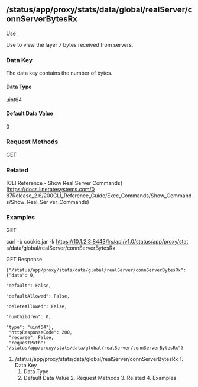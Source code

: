 ## /status/app/proxy/stats/data/global/realServer/connServerBytesRx

Use

Use to view the layer 7 bytes received from servers.

### Data Key

The data key contains the number of bytes.

#### Data Type

uint64

#### Default Data Value

0

### Request Methods

GET

### Related

[CLI Reference - Show Real Server Commands](https://docs.lineratesystems.com/0
87Release_2.6/200CLI_Reference_Guide/Exec_Commands/Show_Commands/Show_Real_Ser
ver_Commands)

### Examples

GET

curl -b cookie.jar -k https://10.1.2.3:8443/lrs/api/v1.0/status/app/proxy/stat
s/data/global/realServer/connServerBytesRx

GET Response

    
    {"/status/app/proxy/stats/data/global/realServer/connServerBytesRx": {"data": 0,
                                                                           "default": False,
                                                                           "defaultAllowed": False,
                                                                           "deleteAllowed": False,
                                                                           "numChildren": 0,
                                                                           "type": "uint64"},
     "httpResponseCode": 200,
     "recurse": False,
     "requestPath": "/status/app/proxy/stats/data/global/realServer/connServerBytesRx"}
    

  1. /status/app/proxy/stats/data/global/realServer/connServerBytesRx
    1. Data Key
      1. Data Type
      2. Default Data Value
    2. Request Methods
    3. Related
    4. Examples

